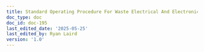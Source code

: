 ```yaml
---
title: Standard Operating Procedure For Waste Electrical And Electronic Equipments
doc_type: doc
doc_id: doc-195
last_edited_date: '2025-05-25'
last_edited_by: Ryan Laird
version: '1.0'
---
```


<!-- Unsupported block type: unsupported -->
